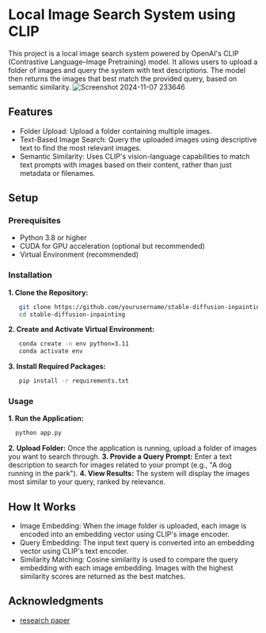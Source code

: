 # Local Image Search System using CLIP
This project is a local image search system powered by OpenAI's CLIP (Contrastive Language–Image Pretraining) model. It allows users to upload a folder of images and query the system with text descriptions. The model then returns the images that best match the provided query, based on semantic similarity.
![Screenshot 2024-11-07 233646](https://github.com/user-attachments/assets/07785d0e-51e0-412d-98f1-9d7a6a9667f9)
## Features
- Folder Upload: Upload a folder containing multiple images.
- Text-Based Image Search: Query the uploaded images using descriptive text to find the most relevant images.
- Semantic Similarity: Uses CLIP's vision-language capabilities to match text prompts with images based on their content, rather than just metadata or filenames.
## Setup
### Prerequisites
  - Python 3.8 or higher
  - CUDA for GPU acceleration (optional but recommended)
  - Virtual Environment (recommended)
    
### Installation
  **1. Clone the Repository:**
  ```bash
     git clone https://github.com/yourusername/stable-diffusion-inpainting.git
     cd stable-diffusion-inpainting
  ```
  **2. Create and Activate Virtual Environment:**
  ```bash
     conda create -n env python=3.11
     conda activate env
  ```
  **3. Install Required Packages:**
  ```bash
     pip install -r requirements.txt
  ```
### Usage
**1. Run the Application:**
  ```bash
    python app.py
   ```
**2. Upload Folder:** Once the application is running, upload a folder of images you want to search through.
**3. Provide a Query Prompt:** Enter a text description to search for images related to your prompt (e.g., "A dog running in the park").
**4. View Results:** The system will display the images most similar to your query, ranked by relevance.

## How It Works
- Image Embedding: When the image folder is uploaded, each image is encoded into an embedding vector using CLIP's image encoder.
- Query Embedding: The input text query is converted into an embedding vector using CLIP's text encoder.
- Similarity Matching: Cosine similarity is used to compare the query embedding with each image embedding. Images with the highest similarity scores are returned as the best matches.

## Acknowledgments
- [research paper](https://arxiv.org/abs/2103.00020)
